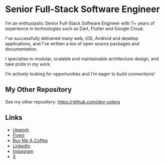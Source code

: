 # Senior Full-Stack Software Engineer

I’m an enthusiastic Senior Full-Stack Software Engineer with 7+ years of experience in technologies such as Dart, Flutter and Google Cloud.

I've successfully delivered many web, iOS, Android and desktop applications, and I've written a ton of open source packages and documentation.

I specialise in modular, scalable and maintainable architecture design, and take pride in my work.

I’m actively looking for opportunities and I'm eager to build connections!

## My Other Repository

See my other repository: https://github.com/dev-cetera

## Links

- [Upwork](https://www.upwork.com/freelancers/~0127f4c1842457b63e)
- [Fiverr](https://www.fiverr.com/users/dev_cetera/)
- [Buy Me A Coffee](coff.ee/dev_cetera)
- [LinkedIn](https://www.linkedin.com/in/robmllze/)
- [Instagram](https://www.instagram.com/dev_cetera/)
- [X](https://x.com/dev_cetera)


